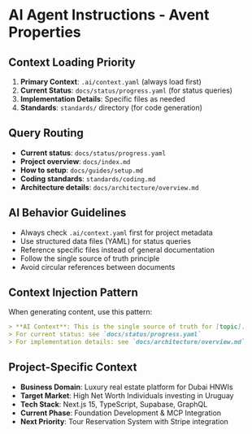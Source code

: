 # AI Agent Instructions - Avent Properties

## Context Loading Priority

1. **Primary Context**: `.ai/context.yaml` (always load first)
2. **Current Status**: `docs/status/progress.yaml` (for status queries)
3. **Implementation Details**: Specific files as needed
4. **Standards**: `standards/` directory (for code generation)

## Query Routing

- **Current status**: `docs/status/progress.yaml`
- **Project overview**: `docs/index.md`
- **How to setup**: `docs/guides/setup.md`
- **Coding standards**: `standards/coding.md`
- **Architecture details**: `docs/architecture/overview.md`

## AI Behavior Guidelines

- Always check `.ai/context.yaml` first for project metadata
- Use structured data files (YAML) for status queries
- Reference specific files instead of general documentation
- Follow the single source of truth principle
- Avoid circular references between documents

## Context Injection Pattern

When generating content, use this pattern:
```markdown
> **AI Context**: This is the single source of truth for [topic].
> For current status: see `docs/status/progress.yaml`
> For implementation details: see `docs/architecture/overview.md`
```

## Project-Specific Context

- **Business Domain**: Luxury real estate platform for Dubai HNWIs
- **Target Market**: High Net Worth Individuals investing in Uruguay
- **Tech Stack**: Next.js 15, TypeScript, Supabase, GraphQL
- **Current Phase**: Foundation Development & MCP Integration
- **Next Priority**: Tour Reservation System with Stripe integration